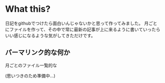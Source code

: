 What this?
==========

日記をgithubでつけたら面白いんじゃないかと思って作ってみました。
月ごとにファイルを作って、その中で常に最新の記事が上に来るように書いていったらいい感じになるような気がしてきただけです。

パーマリンク的な何か
-----
月ごとのファイル一覧的な

(思いつきのため準備中...)